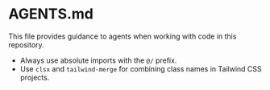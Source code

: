 # AGENTS.md

This file provides guidance to agents when working with code in this repository.

-   Always use absolute imports with the `@/` prefix.
-   Use `clsx` and `tailwind-merge` for combining class names in Tailwind CSS projects.